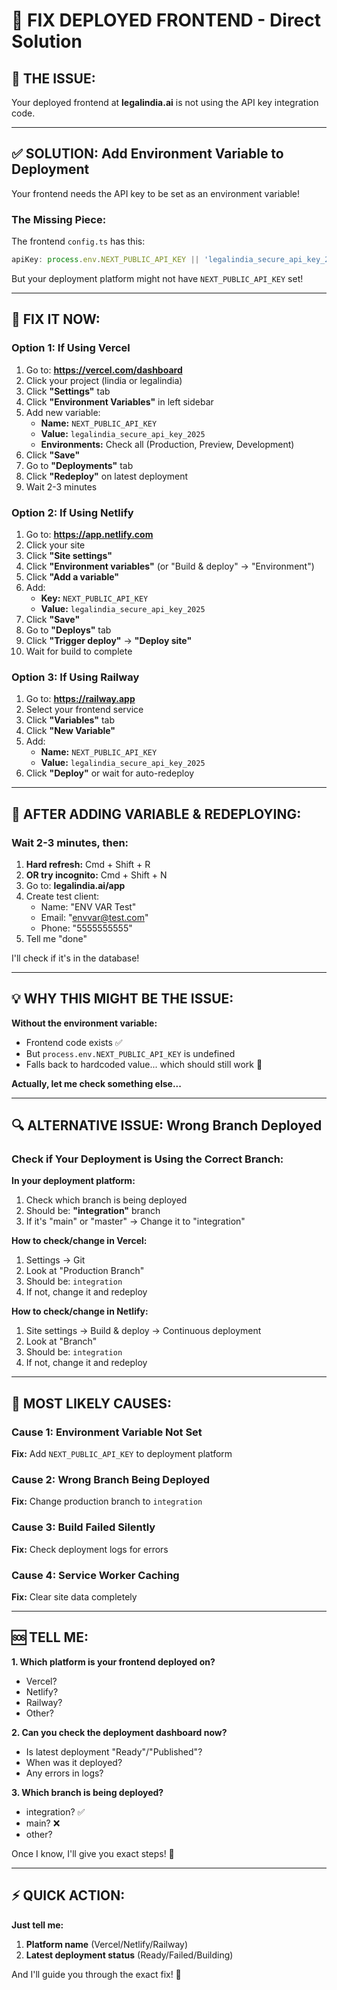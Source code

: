 # 🔧 FIX DEPLOYED FRONTEND - Direct Solution

## 🎯 THE ISSUE:

Your deployed frontend at **legalindia.ai** is not using the API key integration code.

---

## ✅ SOLUTION: Add Environment Variable to Deployment

Your frontend needs the API key to be set as an environment variable!

### **The Missing Piece:**

The frontend `config.ts` has this:
```typescript
apiKey: process.env.NEXT_PUBLIC_API_KEY || 'legalindia_secure_api_key_2025'
```

But your deployment platform might not have `NEXT_PUBLIC_API_KEY` set!

---

## 🚀 FIX IT NOW:

### **Option 1: If Using Vercel**

1. Go to: **https://vercel.com/dashboard**
2. Click your project (lindia or legalindia)
3. Click **"Settings"** tab
4. Click **"Environment Variables"** in left sidebar
5. Add new variable:
   - **Name:** `NEXT_PUBLIC_API_KEY`
   - **Value:** `legalindia_secure_api_key_2025`
   - **Environments:** Check all (Production, Preview, Development)
6. Click **"Save"**
7. Go to **"Deployments"** tab
8. Click **"Redeploy"** on latest deployment
9. Wait 2-3 minutes

### **Option 2: If Using Netlify**

1. Go to: **https://app.netlify.com**
2. Click your site
3. Click **"Site settings"**
4. Click **"Environment variables"** (or "Build & deploy" → "Environment")
5. Click **"Add a variable"**
6. Add:
   - **Key:** `NEXT_PUBLIC_API_KEY`
   - **Value:** `legalindia_secure_api_key_2025`
7. Click **"Save"**
8. Go to **"Deploys"** tab
9. Click **"Trigger deploy"** → **"Deploy site"**
10. Wait for build to complete

### **Option 3: If Using Railway**

1. Go to: **https://railway.app**
2. Select your frontend service
3. Click **"Variables"** tab
4. Click **"New Variable"**
5. Add:
   - **Name:** `NEXT_PUBLIC_API_KEY`
   - **Value:** `legalindia_secure_api_key_2025`
6. Click **"Deploy"** or wait for auto-redeploy

---

## 🧪 AFTER ADDING VARIABLE & REDEPLOYING:

### Wait 2-3 minutes, then:

1. **Hard refresh:** Cmd + Shift + R
2. **OR try incognito:** Cmd + Shift + N
3. Go to: **legalindia.ai/app**
4. Create test client:
   - Name: "ENV VAR Test"
   - Email: "envvar@test.com"
   - Phone: "5555555555"
5. Tell me "done"

I'll check if it's in the database!

---

## 💡 WHY THIS MIGHT BE THE ISSUE:

**Without the environment variable:**
- Frontend code exists ✅
- But `process.env.NEXT_PUBLIC_API_KEY` is undefined
- Falls back to hardcoded value... which should still work 🤔

**Actually, let me check something else...**

---

## 🔍 ALTERNATIVE ISSUE: Wrong Branch Deployed

### Check if Your Deployment is Using the Correct Branch:

**In your deployment platform:**
1. Check which branch is being deployed
2. Should be: **"integration"** branch
3. If it's "main" or "master" → Change it to "integration"

**How to check/change in Vercel:**
1. Settings → Git
2. Look at "Production Branch"
3. Should be: `integration`
4. If not, change it and redeploy

**How to check/change in Netlify:**
1. Site settings → Build & deploy → Continuous deployment
2. Look at "Branch"
3. Should be: `integration`
4. If not, change it and redeploy

---

## 🎯 MOST LIKELY CAUSES:

### Cause 1: Environment Variable Not Set
**Fix:** Add `NEXT_PUBLIC_API_KEY` to deployment platform

### Cause 2: Wrong Branch Being Deployed
**Fix:** Change production branch to `integration`

### Cause 3: Build Failed Silently
**Fix:** Check deployment logs for errors

### Cause 4: Service Worker Caching
**Fix:** Clear site data completely

---

## 🆘 TELL ME:

**1. Which platform is your frontend deployed on?**
   - Vercel?
   - Netlify?
   - Railway?
   - Other?

**2. Can you check the deployment dashboard now?**
   - Is latest deployment "Ready"/"Published"?
   - When was it deployed?
   - Any errors in logs?

**3. Which branch is being deployed?**
   - integration? ✅
   - main? ❌
   - other?

Once I know, I'll give you exact steps! 🚀

---

## ⚡ QUICK ACTION:

**Just tell me:**
1. **Platform name** (Vercel/Netlify/Railway)
2. **Latest deployment status** (Ready/Failed/Building)

And I'll guide you through the exact fix! 💪

